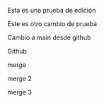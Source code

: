 Esta es una prueba de edición

Este es otro cambio de prueba

Cambio a main desde github

Github

merge

merge 2

merge 3
